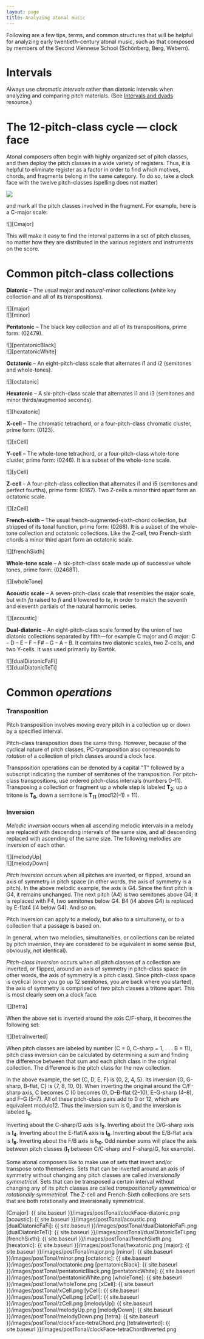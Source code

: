 ```yaml
---
layout: page
title: Analyzing atonal music
---
```


Following are a few tips, terms, and common structures that will be helpful for analyzing early twentieth-century atonal music, such as that composed by members of the Second Viennese School (Schönberg, Berg, Webern).

# Intervals 

Always use *chromatic intervals* rather than diatonic intervals when analyzing and comparing pitch materials. (See [Intervals and dyads][intervals] resource.)

# The 12-pitch-class cycle — clock face 

Atonal composers often begin with highly organized set of pitch classes, and then deploy the pitch classes in a wide variety of registers. Thus, it is helpful to eliminate register as a factor in order to find which motives, chords, and fragments belong in the same category. To do so, take a clock face with the twelve pitch-classes (spelling does not matter)

![][clock]

and mark all the pitch classes involved in the fragment. For example, here is a C-major scale:

![][Cmajor]

This will make it easy to find the interval patterns in a set of pitch classes, no matter how they are distributed in the various registers and instruments on the score.

# Common pitch-class collections 

**Diatonic** – The usual major and *natural*-minor collections (white key collection and all of its transpositions).

![][major]  
![][minor]

**Pentatonic** – The black key collection and all of its transpositions, prime form: (02479).

![][pentatonicBlack]  
![][pentatonicWhite]

**Octatonic** – An eight-pitch-class scale that alternates i1 and i2 (semitones and whole-tones).

![][octatonic]

**Hexatonic** – A six-pitch-class scale that alternates i1 and i3 (semitones and minor thirds/augmented seconds).

![][hexatonic]

**X-cell** – The chromatic tetrachord, or a four-pitch-class chromatic cluster, prime form: (0123).

![][xCell]

**Y-cell** – The whole-tone tetrachord, or a four-pitch-class whole-tone cluster, prime form: (0246). It is a subset of the whole-tone scale.

![][yCell]

**Z-cell** – A four-pitch-class collection that alternates i1 and i5 (semitones and perfect fourths), prime form: (0167). Two Z-cells a minor third apart form an octatonic scale.

![][zCell]

**French-sixth** – The usual french-augmented-sixth-chord collection, but stripped of its tonal function, prime form: (0268). It is a subset of the whole-tone collection and octatonic collections. Like the Z-cell, two French-sixth chords a minor third apart form an octatonic scale.

![][frenchSixth]

**Whole-tone scale** – A six-pitch-class scale made up of successive whole tones, prime form: (02468T).

![][wholeTone]

**Acoustic scale** – A seven-pitch-class scale that resembles the major scale, but with *fa* raised to *fi* and *ti* lowered to *te*, in order to match the seventh and eleventh partials of the natural harmonic series.

![][acoustic]

**Dual-diatonic** – An eight-pitch-class scale formed by the union of two diatonic collections separated by fifth—for example C major and G major: C – D – E – F – F# – G – A – B. It contains two diatonic scales, two Z-cells, and two Y-cells. It was used primarily by Bartók.

![][dualDiatonicFaFi]  
![][dualDiatonicTeTi]



# Common *operations* #

### Transposition ###

Pitch transposition involves moving every pitch in a collection up or down by a specified interval. 

Pitch-class transposition does the same thing. However, because of the cyclical nature of pitch classes, PC-transposition also corresponds to *rotation* of a collection of pitch classes around a clock face.

Transposition operations can be denoted by a capital "T" followed by a subscript indicating the number of semitones of the transposition. For pitch-class transpositions, use ordered pitch-class intervals (numbers 0–11). Transposing a collection or fragment up a whole step is labeled **T<sub>2</sub>**; up a tritone is **T<sub>6</sub>**, down a semitone is **T<sub>11</sub>** (mod12(–1) = 11).

### Inversion ###

*Melodic inversion* occurs when all ascending melodic intervals in a melody are replaced with descending intervals of the same size, and all descending replaced with ascending of the same size. The following melodies are inversion of each other.

![][melodyUp]  
![][melodyDown]

*Pitch inversion* occurs when all pitches are inverted, or flipped, around an axis of symmetry in pitch space (in other words, the axis of symmetry is a pitch). In the above melodic example, the axis is G4. Since the first pitch is G4, it remains unchanged. The next pitch (A4) is two semitones above G4; it is replaced with F4, two semitones below G4. B4 (i4 above G4) is replaced by E-flat4 (i4 below G4). And so on.

Pitch inversion can apply to a melody, but also to a simultaneity, or to a collection that a passage is based on.

In general, when two melodies, simultaneities, or collections can be related by pitch inversion, they are considered to be equivalent in some sense (but, obviously, not identical).

*Pitch-class inversion* occurs when all pitch classes of a collection are inverted, or flipped, around an axis of symmetry in pitch-class space (in other words, the axis of symmetry is a pitch class). Since pitch-class space is cyclical (once you go up 12 semitones, you are back where you started), the axis of symmetry is comprised of *two* pitch classes a tritone apart. This is most clearly seen on a clock face.

![][tetra]

When the above set is inverted around the axis C/F-sharp, it becomes the following set:

![][tetraInverted]

When pitch classes are labeled by number (C = 0, C-sharp = 1, . . . B = 11), pitch class inversion can be calculated by determining a *sum* and finding the difference between that sum and each pitch class in the original collection. The difference is the pitch class for the new collection.

In the above example, the set {C, D, E, F} is {0, 2, 4, 5}. Its inversion {G, G-sharp, B-flat, C} is {7, 8, 10, 0}. When inverting the original around the C/F-sharp axis, C becomes C (0 becomes 0), D–B-flat (2–10), E–G-sharp (4–8), and F–G (5–7). All of these pitch-class pairs add to 0 or 12, which are equivalent modulo12. Thus the inversion sum is 0, and the inversion is labeled **I<sub>0</sub>**.

Inverting about the C-sharp/G axis is **I<sub>2</sub>**. Inverting about the D/G-sharp axis is **I<sub>4</sub>**. Inverting about the E-flat/A axis is **I<sub>6</sub>**. Inverting about the E/B-flat axis is **I<sub>8</sub>**. Inverting about the F/B axis is **I<sub>10</sub>**. Odd number sums will place the axis between pitch classes (**I<sub>1</sub>** between C/C-sharp and F-sharp/G, fox example).

Some atonal composers like to make use of sets that invert and/or transpose onto themselves. Sets that can be inverted around an axis of symmetry without changing any pitch classes are called *inversionally symmetrical*. Sets that can be transposed a certain interval without changing any of its pitch classes are called *transpositionally symmetrical* or *rotationally symmetrical*. The Z-cell and French-Sixth collections are sets that are both rotationally and inversionally symmetrical. 



[intervals]: Intervals.html
[clock]: //images/postTonal/clockFace.png
[Cmajor]: {{ site.baseurl }}/images/postTonal/clockFace-diatonic.png
[acoustic]: {{ site.baseurl }}/images/postTonal/acoustic.png
[dualDiatonicFaFi]: {{ site.baseurl }}/images/postTonal/dualDiatonicFaFi.png
[dualDiatonicTeTi]: {{ site.baseurl }}/images/postTonal/dualDiatonicTeTi.png
[frenchSixth]: {{ site.baseurl }}/images/postTonal/frenchSixth.png
[hexatonic]: {{ site.baseurl }}/images/postTonal/hexatonic.png
[major]: {{ site.baseurl }}/images/postTonal/major.png
[minor]: {{ site.baseurl }}/images/postTonal/minor.png
[octatonic]: {{ site.baseurl }}/images/postTonal/octatonic.png
[pentatonicBlack]: {{ site.baseurl }}/images/postTonal/pentatonicBlack.png
[pentatonicWhite]: {{ site.baseurl }}/images/postTonal/pentatonicWhite.png
[wholeTone]: {{ site.baseurl }}/images/postTonal/wholeTone.png
[xCell]: {{ site.baseurl }}/images/postTonal/xCell.png
[yCell]: {{ site.baseurl }}/images/postTonal/yCell.png
[zCell]: {{ site.baseurl }}/images/postTonal/zCell.png
[melodyUp]: {{ site.baseurl }}/images/postTonal/melodyUp.png
[melodyDown]: {{ site.baseurl }}/images/postTonal/melodyDown.png
[tetra]: {{ site.baseurl }}/images/postTonal/clockFace-tetraChord.png
[tetraInverted]: {{ site.baseurl }}/images/postTonal/clockFace-tetraChordInverted.png